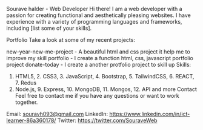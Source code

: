 Sourave halder - Web Developer
Hi there! I am a web developer with a passion for creating functional and aesthetically pleasing websites. I have experience with a variety of programming languages and frameworks, including [list some of your skills].

Portfolio
Take a look at some of my recent projects:

new-year-new-me-project - A beautiful html and css project it help me to improve my skill
portfolio - I create a function html, css, javascript portfolio project 
donate-today - I create a another protfolio project to skill up 
Skills:
1. HTML5, 2. CSS3, 3. JavaScript, 4. Bootstrap, 5. TailwindCSS, 6. REACT, 7. Redus
8. Node.js, 9. Express, 10. MongoDB, 11. Mongos, 12. API and more
Contact
Feel free to contact me if you have any questions or want to work together.

Email: souravh093@gmail.com
LinkedIn: https://www.linkedin.com/in/ict-learner-86a360178/
Twitter: https://twitter.com/SouraveWeb
